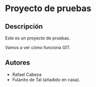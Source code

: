 # Proyecto de pruebas

## Descripción
Este es un proyecto de pruebas.    

Vamos a ver cómo funciona GIT.

## Autores

- Rafael Cabeza
- Fulanito de Tal (añadido en casa).